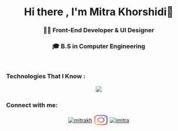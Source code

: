 <h1 align="center">Hi there , I'm Mitra Khorshidi👋</h1>
<h3 align="center">👩‍💻 Front-End Developer & UI Designer</h3>
<h3 align="center"> 🎓 B.S in Computer Engineering</h3>
<br/>
<h3 align="left"> Technologies That I Know : </h3>
<p align="center">
  <a href="https://skillicons.dev">
    <img src="https://skillicons.dev/icons?i=nextjs,react,js,ts,tailwind,css,html,mysql,mongodb,git,github,xd,figma,wordpress" />
  </a>
</p>

<h3 align="left">Connect with me:</h3>
<p align="center">
<a href="https://linkedin.com/in/mitrakh" target="blank"><img align="center" src="https://raw.githubusercontent.com/rahuldkjain/github-profile-readme-generator/master/src/images/icons/Social/linked-in-alt.svg" alt="mitrakh" height="40" width="40" /></a>
<a href="https://instagram.com/imitra.ir" target="blank"><img align="center" src="./instagram.png" alt="imitra.ir" height="30" width="40" /></a>
<a href="https://dribbble.com/imitra" target="blank"><img align="center" src="https://raw.githubusercontent.com/rahuldkjain/github-profile-readme-generator/master/src/images/icons/Social/dribbble.svg" alt="imitra" height="30" width="40" /></a>
</p>
